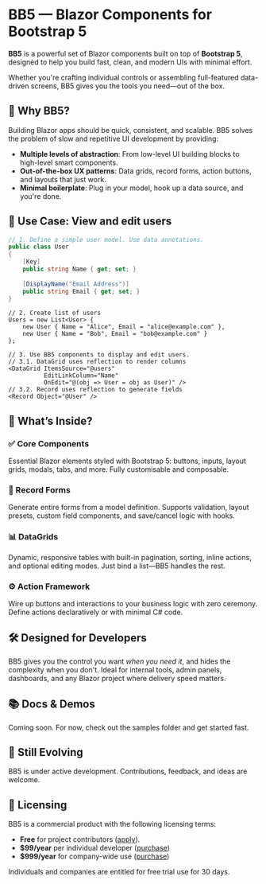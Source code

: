 # BB5 — Blazor Components for Bootstrap 5

**BB5** is a powerful set of Blazor components built on top of **Bootstrap 5**,
designed to help you build fast, clean, and modern UIs with minimal effort.

Whether you're crafting individual controls or assembling full-featured
data-driven screens, BB5 gives you the tools you need—out of the box.

## 🚀 Why BB5?

Building Blazor apps should be quick, consistent, and scalable. BB5 solves
the problem of slow and repetitive UI development by providing:

* **Multiple levels of abstraction**: From low-level UI building blocks to
  high-level smart components.
* **Out-of-the-box UX patterns**: Data grids, record forms, action buttons,
  and layouts that just work.
* **Minimal boilerplate**: Plug in your model, hook up a data source, and
  you're done.

## 🧰 Use Case: View and edit users

```csharp
// 1. Define a simple user model. Use data annotations.
public class User
{
    [Key]
    public string Name { get; set; }
    
    [DisplayName("Email Address")]
    public string Email { get; set; }
}
```

```razor
// 2. Create list of users 
Users = new List<User> {
    new User { Name = "Alice", Email = "alice@example.com" },
    new User { Name = "Bob", Email = "bob@example.com" }
};

// 3. Use BB5 components to display and edit users.
// 3.1. DataGrid uses reflection to render columns
<DataGrid ItemsSource="@users"
          EditLinkColumn="Name"
          OnEdit="@(obj => User = obj as User)" />
// 3.2. Record uses reflection to generate fields
<Record Object="@User" />
```

## 🧩 What’s Inside?

### ✅ Core Components

Essential Blazor elements styled with Bootstrap 5: buttons, inputs, layout
grids, modals, tabs, and more. Fully customisable and composable.

### 📄 Record Forms

Generate entire forms from a model definition. Supports validation, layout
presets, custom field components, and save/cancel logic with hooks.

### 📊 DataGrids

Dynamic, responsive tables with built-in pagination, sorting, inline actions,
and optional editing modes. Just bind a list—BB5 handles the rest.

### ⚙️ Action Framework

Wire up buttons and interactions to your business logic with zero ceremony.
Define actions declaratively or with minimal C# code.

## 🛠️ Designed for Developers

BB5 gives you the control you want *when you need it*, and hides
the complexity when you don't. Ideal for internal tools, admin panels,
dashboards, and any Blazor project where delivery speed matters.

## 📚 Docs & Demos

Coming soon. For now, check out the samples folder and get started fast.

## 🧪 Still Evolving

BB5 is under active development. Contributions, feedback, and ideas are welcome.

## 📄 Licensing

BB5 is a commercial product with the following licensing terms:

* **Free** for project contributors ([apply](./CONTRIBUTING.md)).
* **\$99/year** per individual developer ([purchase](https://buy.stripe.com/7sYdR9aco30I1t14Dk0Ba01))
* **\$999/year** for company-wide use ([purchase](https://buy.stripe.com/4gM9AT0BOata0oXd9Q0Ba00))

Individuals and companies are entitled for free trial use for 30 days.
